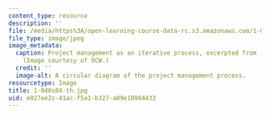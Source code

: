 ```yaml
---
content_type: resource
description: ''
file: /media/https%3A/open-learning-course-data-rc.s3.amazonaws.com/1-040-project-management-spring-2004/e027ee2c41acf5a1b327a09e10984433_1-040s04-th.jpg
file_type: image/jpeg
image_metadata:
  caption: Project management as an iterative process, excerpted from [lecture 1](pages/lecture-notes).
    (Image courtesy of OCW.)
  credit: ''
  image-alt: A circular diagram of the project management process.
resourcetype: Image
title: 1-040s04-th.jpg
uid: e027ee2c-41ac-f5a1-b327-a09e10984433
---
```

